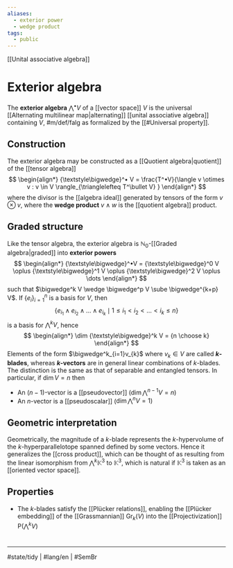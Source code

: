 ```yaml
---
aliases:
  - exterior power
  - wedge product
tags:
  - public
---
```

[[Unital associative algebra]]
# Exterior algebra

The **exterior algebra** $\bigwedge^• V$ of a [[vector space]] $V$ is the universal [[Alternating multilinear map|alternating]] [[unital associative algebra]] containing $V$, #m/def/falg 
as formalized by the [[#Universal property]].

## Construction

The exterior  algebra may be constructed as a [[Quotient algebra|quotient]] of the [[tensor algebra]]
$$
\begin{align*}
{\textstyle\bigwedge}^• V = \frac{T^•V}{\langle v \otimes v : v \in V \rangle_{\trianglelefteq T^\bullet V} }
\end{align*}
$$
where the divisor is the [[algebra ideal]] generated by tensors of the form $v \otimes v$,
where the **wedge product** $v \wedge w$ is the [[quotient algebra]] product.



## Graded structure
Like the tensor algebra, the exterior algebra is $\mathbb{N}_{0}$-[[Graded algebra|graded]] into **exterior powers**
$$
\begin{align*}
{\textstyle\bigwedge}^•V = {\textstyle\bigwedge}^0 V \oplus {\textstyle\bigwedge}^1 V \oplus {\textstyle\bigwedge}^2 V \oplus \dots
\end{align*}
$$
such that $\bigwedge^k V \wedge \bigwedge^p V \sube \bigwedge^{k+p} V$.
If $\{ e_{i} \}_{i=1}^n$ is a basis for $V$, then 
$$
\{ e_{i_{1}} \wedge e_{i_{2}} \wedge \dots \wedge e_{i_{k}} \mid 1 \leq i_{1} < i_{2} < \dots < i_{k} \leq n \}
$$
is a basis for $\bigwedge^kV$, hence
$$
\begin{align*}
\dim {\textstyle\bigwedge}^k V = {n \choose k}
\end{align*}
$$
Elements of the form $\bigwedge^k_{i=1}v_{k}$ where $v_{k} \in V$ are called **$k$-blades**,
whereas **$k$-vectors** are in general linear combinations of $k$-blades.
The distinction is the same as that of separable and entangled tensors.
In particular, if $\dim V = n$ then

- An $(n-1)$-vector is a [[pseudovector]] ($\dim \bigwedge^{n-1} V = n$)
- An $n$-vector is a [[pseudoscalar]] ($\dim \bigwedge^n V = 1$)

## Geometric interpretation

Geometrically, the magnitude of a $k$-blade represents the $k$-hypervolume of the $k$-hyperparallelotope spanned defined by some vectors.
Hence it generalizes the [[cross product]],
which can be thought of as resulting from the linear isomorphism from ${\textstyle\bigwedge}^k \mathbb{K}^3$ to $\mathbb{K}^3$,
which is natural if $\mathbb{K}^3$ is taken as an [[oriented vector space]].

## Properties

- The $k$-blades satisfy the [[Plücker relations]], enabling the [[Plücker embedding]] of the [[Grassmannian]] $\mathrm{Gr}_{k}(V)$ into the [[Projectivization]] $\mathrm{P}(\bigwedge^k V)$

#
---
#state/tidy | #lang/en | #SemBr
